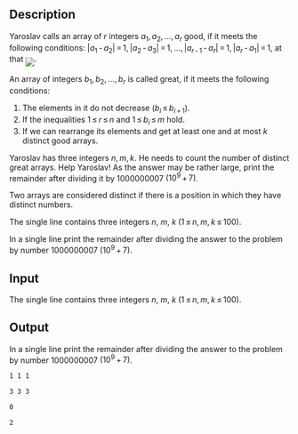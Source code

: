 ## Description

<div><p>Yaroslav calls an array of <span class="tex-span"><i>r</i></span> integers <span class="tex-span"><i>a</i><sub class="lower-index">1</sub>, <i>a</i><sub class="lower-index">2</sub>, ..., <i>a</i><sub class="lower-index"><i>r</i></sub></span> <span class="tex-font-style-it">good</span>, if it meets the following conditions: <span class="tex-span">|<i>a</i><sub class="lower-index">1</sub> - <i>a</i><sub class="lower-index">2</sub>| = 1, |<i>a</i><sub class="lower-index">2</sub> - <i>a</i><sub class="lower-index">3</sub>| = 1, ..., |<i>a</i><sub class="lower-index"><i>r</i> - 1</sub> - <i>a</i><sub class="lower-index"><i>r</i></sub>| = 1, |<i>a</i><sub class="lower-index"><i>r</i></sub> - <i>a</i><sub class="lower-index">1</sub>| = 1</span>, at that <img align="middle" class="tex-formula" src="file://ddtEc95f.png" style="max-width: 100.0%;max-height: 100.0%;">. </p><p>An array of integers <span class="tex-span"><i>b</i><sub class="lower-index">1</sub>, <i>b</i><sub class="lower-index">2</sub>, ..., <i>b</i><sub class="lower-index"><i>r</i></sub></span> is called <span class="tex-font-style-it">great</span>, if it meets the following conditions:</p><ol> <li> The elements in it do not decrease <span class="tex-span">(<i>b</i><sub class="lower-index"><i>i</i></sub> ≤ <i>b</i><sub class="lower-index"><i>i</i> + 1</sub>)</span>. </li><li> If the inequalities <span class="tex-span">1 ≤ <i>r</i> ≤ <i>n</i></span> and <span class="tex-span">1 ≤ <i>b</i><sub class="lower-index"><i>i</i></sub> ≤ <i>m</i></span> hold. </li><li> If we can rearrange its elements and get at least one and at most <span class="tex-span"><i>k</i></span> distinct good arrays. </li></ol><p>Yaroslav has three integers <span class="tex-span"><i>n</i>, <i>m</i>, <i>k</i></span>. He needs to count the number of distinct great arrays. Help Yaroslav! As the answer may be rather large, print the remainder after dividing it by <span class="tex-span">1000000007</span> <span class="tex-span">(10<sup class="upper-index">9</sup> + 7)</span>.</p><p>Two arrays are considered distinct if there is a position in which they have distinct numbers.</p></div><div class="input-specification"><p>The single line contains three integers <span class="tex-span"><i>n</i></span>, <span class="tex-span"><i>m</i></span>, <span class="tex-span"><i>k</i></span> <span class="tex-span">(1 ≤ <i>n</i>, <i>m</i>, <i>k</i> ≤ 100)</span>.</p></div><div class="output-specification"><p>In a single line print the remainder after dividing the answer to the problem by number <span class="tex-span">1000000007</span> <span class="tex-span">(10<sup class="upper-index">9</sup> + 7)</span>.</p></div>

## Input

<p>The single line contains three integers <span class="tex-span"><i>n</i></span>, <span class="tex-span"><i>m</i></span>, <span class="tex-span"><i>k</i></span> <span class="tex-span">(1 ≤ <i>n</i>, <i>m</i>, <i>k</i> ≤ 100)</span>.</p>

## Output

<p>In a single line print the remainder after dividing the answer to the problem by number <span class="tex-span">1000000007</span> <span class="tex-span">(10<sup class="upper-index">9</sup> + 7)</span>.</p>





```input1
1 1 1

```




```input2
3 3 3

```




```output1
0

```




```output2
2

```


